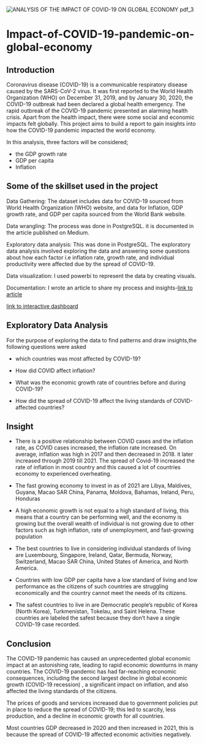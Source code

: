 ![ANALYSIS OF THE IMPACT OF COVID-19 ON GLOBAL ECONOMY pdf_3](https://user-images.githubusercontent.com/104267539/234280895-1ffd1a24-a603-4597-a5ae-403d1af4c2b5.jpg)
# Impact-of-COVID-19-pandemic-on-global-economy
## Introduction
Coronavirus disease (COVID-19) is a communicable respiratory disease caused by the SARS-CoV-2 virus. It was first reported to the World Health Organization (WHO) on December 31, 2019, and by January 30, 2020, the COVID-19 outbreak had been declared a global health emergency.
The rapid outbreak of the COVID-19 pandemic presented an alarming health crisis. Apart from the health impact, there were some social and economic impacts felt globally. This project aims to build a report to gain insights into how the COVID-19 pandemic impacted the world economy.

In this analysis, three factors will be considered;
- the GDP growth rate
- GDP per capita
- Inflation

## Some of the skillset used in the project
Data Gathering: The dataset includes data for COVID-19 sourced from World Health Organization (WHO) website, and data for Inflation, GDP growth rate, and GDP per capita sourced from the World Bank website.

 Data wrangling: The process was done in PostgreSQL. it is documented in the article published on Medium.

Exploratory data analysis: This was done in PostgreSQL. The exploratory data analysis involved exploring the data and answering some questions about how each factor i.e inflation rate, growth rate, and individual productivity were affected due by the spread of COVID-19.

Data visualization: I used powerbi to represent the data by creating visuals. 

Documentation: I wrote an article to share my process and insights-[link to article](https://medium.com/@jacintaezeabikwa6/analysis-of-the-impact-of-the-covid-19-pandemic-on-the-global-economy-8f7c30f68613)

[link to interactive dashboard](https://app.powerbi.com/view?r=eyJrIjoiNjQzYzRjNTUtMWJlMy00NGI3LTgyMWItNzY1MTgwZDllZDE1IiwidCI6ImEyZTljZjAyLTliNDAtNGM2YS05YmNiLTEzNzUxODU2N2RhYyJ9)

## Exploratory Data Analysis

For the purpose of exploring the data to find patterns and draw insights,the following questions were asked

* which countries was most affected by COVID-19?

* How did COVID affect inflation?

* What was the economic growth rate of countries before and during COVID-19?

* How did the spread of COVID-19 affect the living standards of COVID-affected countries?

## Insight

- There is a positive relationship between COVID cases and the inflation rate, as COVID cases increased, the inflation rate increased.
On average, inflation was high in 2017 and then decreased in 2018. it later increased through 2019 till 2021. The spread of Covid-19 increased the rate of inflation in most country and this caused a lot of countries economy to experienced overheating.

- The fast growing economy to invest in as of 2021 are Libya, Maldives, Guyana, Macao SAR China, Panama, Moldova, Bahamas, Ireland, Peru, Honduras

- A high economic growth is not equal to a high standard of living, this means that a country can be performing well, and the economy is growing but the overall wealth of individual is not growing due to other factors such as high inflation, rate of unemployment, and fast-growing population

- The best countries to live in considering individual standards of living are Luxembourg, Singapore, Ireland, Qatar, Bermuda, Norway, Switzerland, Macao SAR China, United States of America, and North America.

- Countries with low GDP per capita have a low standard of living and low performance as the citizens of such countries are struggling economically and the country cannot meet the needs of its citizens.

- The safest countries to live in are Democratic people’s republic of Korea (North Korea), Turkmenistan, Tokelau, and Saint Helena. These countries are labeled the safest because they don’t have a single COVID-19 case recorded.

## Conclusion

The COVID-19 pandemic has caused an unprecedented global economic impact at an astonishing rate, leading to rapid economic downturns in many countries. The COVID-19 pandemic has had far-reaching economic consequences, including the second largest decline in global economic growth (COVID-19 recession) , a significant impact on inflation, and also affected the living standards of the citizens.

The prices of goods and services increased due to government policies put in place to reduce the spread of COVID-19; this led to scarcity, less production, and a decline in economic growth for all countries.

Most countries GDP decreased in 2020 and then increased in 2021, this is because the spread of COVID-19 affected economic activities negatively.
